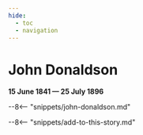 ```yaml
---
hide:
  - toc
  - navigation
---
```


# John Donaldson

**15 June 1841 — 25 July 1896**

--8<-- "snippets/john-donaldson.md"

--8<-- "snippets/add-to-this-story.md"